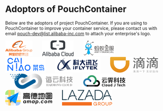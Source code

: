 # Adoptors of PouchContainer

Below are the adoptors of project PouchContainer. If you are using to PouchContainer to improve your container service, please contact us with email [pouch-dev@list.alibaba-inc.com](mailto:pouch-dev@list.alibaba-inc.com) to attach your enterprise's logo.

<a href="https://www.alibabagroup.com" border="0" target="_blank"><img alt="AlibabaGroup" src="docs/static_files/adoptors_logo/AlibabaGroup.jpg" height="50"></a>&nbsp; &nbsp; &nbsp; &nbsp;
<a href="https://www.alibabacloud.com/zh" border="0" target="_blank"><img alt="AlibabaCloud" src="docs/static_files/adoptors_logo/AlibabaCloud.png" height="50"></a>&nbsp; &nbsp; &nbsp; &nbsp;
<a href="https://www.antfin.com/" border="0" target="_blank"><img alt="AntFinancial" src="docs/static_files/adoptors_logo/AntFinancial.png" height="50"></a>&nbsp; &nbsp; &nbsp; &nbsp;
<a href="https://www.cainiao.com/" border="0" target="_blank"><img alt="CaiNiao" src="docs/static_files/adoptors_logo/CaiNiao.gif" height="50"></a>&nbsp; &nbsp; &nbsp; &nbsp;
<a href="http://www.iflytek.com/" border="0" target="_blank"><img alt="iFLYTEK" src="docs/static_files/adoptors_logo/iFLYTEK.png" height="50"></a>&nbsp; &nbsp; &nbsp; &nbsp;
<a href="https://www.didiglobal.com" border="0" target="_blank"><img alt="didi" src="docs/static_files/adoptors_logo/didi.png" height="50"></a>&nbsp; &nbsp; &nbsp; &nbsp;
<a href="https://www.harmonycloud.cn" border="0" target="_blank"><img alt="harmonycloud" src="docs/static_files/adoptors_logo/HarmonyCloud.png" height="50"></a>&nbsp; &nbsp; &nbsp; &nbsp;
<a href="http://www.idcos.com/" border="0" target="_blank"><img alt="idcos" src="docs/static_files/adoptors_logo/cloudj.png" height="50"></a>&nbsp; &nbsp; &nbsp; &nbsp;
<a href="https://www.amap.com/" border="0" target="_blank"><img alt="amap" src="docs/static_files/adoptors_logo/amap.png" height="50"></a>&nbsp; &nbsp; &nbsp; &nbsp;
<a href="https://www.lazada.com/" border="0" target="_blank"><img alt="lazada" src="docs/static_files/adoptors_logo/lazada.png" height="50"></a>&nbsp; &nbsp; &nbsp; &nbsp;
